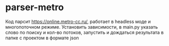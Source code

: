 # parser-metro

Код парсит https://online.metro-cc.ru/, работает в headless моде и многопоточном режиме. Установить зависимости, в main.py указать слово по поиску и кол-во потоков, запустить и дождаться результата в папке с проектом в формате json
